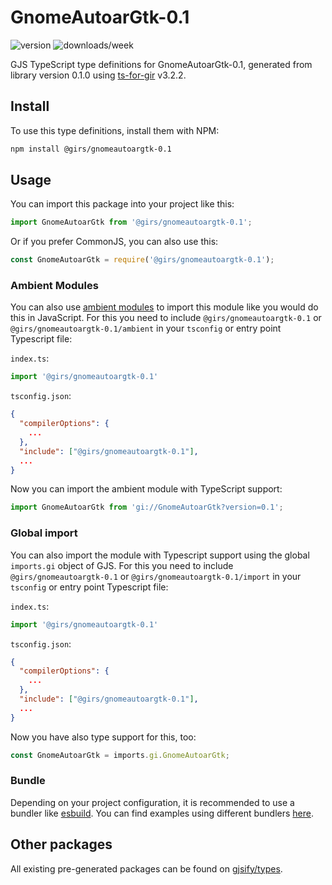 
# GnomeAutoarGtk-0.1

![version](https://img.shields.io/npm/v/@girs/gnomeautoargtk-0.1)
![downloads/week](https://img.shields.io/npm/dw/@girs/gnomeautoargtk-0.1)


GJS TypeScript type definitions for GnomeAutoarGtk-0.1, generated from library version 0.1.0 using [ts-for-gir](https://github.com/gjsify/ts-for-gir) v3.2.2.


## Install

To use this type definitions, install them with NPM:
```bash
npm install @girs/gnomeautoargtk-0.1
```

## Usage

You can import this package into your project like this:
```ts
import GnomeAutoarGtk from '@girs/gnomeautoargtk-0.1';
```

Or if you prefer CommonJS, you can also use this:
```ts
const GnomeAutoarGtk = require('@girs/gnomeautoargtk-0.1');
```

### Ambient Modules

You can also use [ambient modules](https://github.com/gjsify/ts-for-gir/tree/main/packages/cli#ambient-modules) to import this module like you would do this in JavaScript.
For this you need to include `@girs/gnomeautoargtk-0.1` or `@girs/gnomeautoargtk-0.1/ambient` in your `tsconfig` or entry point Typescript file:

`index.ts`:
```ts
import '@girs/gnomeautoargtk-0.1'
```

`tsconfig.json`:
```json
{
  "compilerOptions": {
    ...
  },
  "include": ["@girs/gnomeautoargtk-0.1"],
  ...
}
```

Now you can import the ambient module with TypeScript support: 

```ts
import GnomeAutoarGtk from 'gi://GnomeAutoarGtk?version=0.1';
```

### Global import

You can also import the module with Typescript support using the global `imports.gi` object of GJS.
For this you need to include `@girs/gnomeautoargtk-0.1` or `@girs/gnomeautoargtk-0.1/import` in your `tsconfig` or entry point Typescript file:

`index.ts`:
```ts
import '@girs/gnomeautoargtk-0.1'
```

`tsconfig.json`:
```json
{
  "compilerOptions": {
    ...
  },
  "include": ["@girs/gnomeautoargtk-0.1"],
  ...
}
```

Now you have also type support for this, too:

```ts
const GnomeAutoarGtk = imports.gi.GnomeAutoarGtk;
```

### Bundle

Depending on your project configuration, it is recommended to use a bundler like [esbuild](https://esbuild.github.io/). You can find examples using different bundlers [here](https://github.com/gjsify/ts-for-gir/tree/main/examples).

## Other packages

All existing pre-generated packages can be found on [gjsify/types](https://github.com/gjsify/types).

